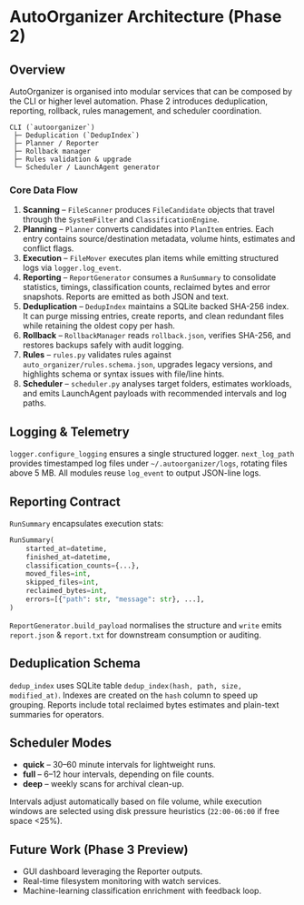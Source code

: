 # AutoOrganizer Architecture (Phase 2)

## Overview

AutoOrganizer is organised into modular services that can be composed by the CLI
or higher level automation. Phase 2 introduces deduplication, reporting,
rollback, rules management, and scheduler coordination.

```
CLI (`autoorganizer`)
 ├─ Deduplication (`DedupIndex`)
 ├─ Planner / Reporter
 ├─ Rollback manager
 ├─ Rules validation & upgrade
 └─ Scheduler / LaunchAgent generator
```

### Core Data Flow

1. **Scanning** – `FileScanner` produces `FileCandidate` objects that travel
   through the `SystemFilter` and `ClassificationEngine`.
2. **Planning** – `Planner` converts candidates into `PlanItem` entries. Each
   entry contains source/destination metadata, volume hints, estimates and
   conflict flags.
3. **Execution** – `FileMover` executes plan items while emitting structured
   logs via `logger.log_event`.
4. **Reporting** – `ReportGenerator` consumes a `RunSummary` to consolidate
   statistics, timings, classification counts, reclaimed bytes and error
   snapshots. Reports are emitted as both JSON and text.
5. **Deduplication** – `DedupIndex` maintains a SQLite backed SHA-256 index.
   It can purge missing entries, create reports, and clean redundant files while
   retaining the oldest copy per hash.
6. **Rollback** – `RollbackManager` reads `rollback.json`, verifies SHA-256, and
   restores backups safely with audit logging.
7. **Rules** – `rules.py` validates rules against
   `auto_organizer/rules.schema.json`, upgrades legacy versions, and highlights
   schema or syntax issues with file/line hints.
8. **Scheduler** – `scheduler.py` analyses target folders, estimates workloads,
   and emits LaunchAgent payloads with recommended intervals and log paths.

## Logging & Telemetry

`logger.configure_logging` ensures a single structured logger. `next_log_path`
provides timestamped log files under `~/.autoorganizer/logs`, rotating files
above 5 MB. All modules reuse `log_event` to output JSON-line logs.

## Reporting Contract

`RunSummary` encapsulates execution stats:

```python
RunSummary(
    started_at=datetime,
    finished_at=datetime,
    classification_counts={...},
    moved_files=int,
    skipped_files=int,
    reclaimed_bytes=int,
    errors=[{"path": str, "message": str}, ...],
)
```

`ReportGenerator.build_payload` normalises the structure and `write` emits
`report.json` & `report.txt` for downstream consumption or auditing.

## Deduplication Schema

`dedup_index` uses SQLite table `dedup_index(hash, path, size, modified_at)`.
Indexes are created on the `hash` column to speed up grouping. Reports include
total reclaimed bytes estimates and plain-text summaries for operators.

## Scheduler Modes

- **quick** – 30–60 minute intervals for lightweight runs.
- **full** – 6–12 hour intervals, depending on file counts.
- **deep** – weekly scans for archival clean-up.

Intervals adjust automatically based on file volume, while execution windows are
selected using disk pressure heuristics (`22:00-06:00` if free space <25%).

## Future Work (Phase 3 Preview)

- GUI dashboard leveraging the Reporter outputs.
- Real-time filesystem monitoring with watch services.
- Machine-learning classification enrichment with feedback loop.
